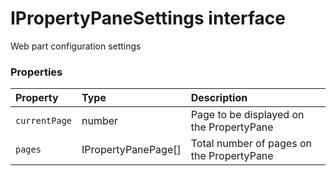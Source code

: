 # IPropertyPaneSettings interface



Web part configuration settings




### Properties

| Property	   | Type	| Description|
|:-------------|:-------|:-----------|
|`currentPage`      | number | Page to be displayed on the PropertyPane |
|`pages`      | IPropertyPanePage[] | Total number of pages on the PropertyPane |




